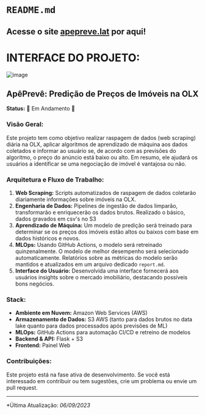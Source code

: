 # `README.md`
Acesse o site [apepreve.lat](https://apepreve.lat) por aqui!
---
# INTERFACE DO PROJETO:

![image](https://github.com/Sampaio-Vitor/projeto_olx/assets/110466124/5b214661-82a6-4186-bb91-48fb5c4f33af)


## **ApêPrevê: Predição de Preços de Imóveis na OLX**

**Status:** 🚧 Em Andamento 🚧

### **Visão Geral:**
Este projeto tem como objetivo realizar raspagem de dados (web scraping) diária na OLX, aplicar algoritmos de aprendizado de máquina aos dados coletados e informar ao usuário se, de acordo com as previsões do algoritmo, o preço do anúncio está baixo ou alto. Em resumo, ele ajudará os usuários a identificar se uma negociação de imóvel é vantajosa ou não.

### **Arquitetura e Fluxo de Trabalho:**
1. **Web Scraping:** Scripts automatizados de raspagem de dados coletarão diariamente informações sobre imóveis na OLX.
2. **Engenharia de Dados:** Pipelines de ingestão de dados limparão, transformarão e enriquecerão os dados brutos. Realizado o básico, dados gravados em csv's no S3
3. **Aprendizado de Máquina:** Um modelo de predição será treinado para determinar se os preços dos imóveis estão altos ou baixos com base em dados históricos e novos.
4. **MLOps:** Usando GitHub Actions, o modelo será retreinado quinzenalmente. O modelo de melhor desempenho será selecionado automaticamente. Relatórios sobre as métricas do modelo serão mantidos e atualizados em um arquivo dedicado `report.md`.
5. **Interface do Usuário:** Desenvolvida uma interface fornecerá aos usuários insights sobre o mercado imobiliário, destacando possíveis bons negócios.

### **Stack:**

- **Ambiente em Nuvem:** Amazon Web Services (AWS)
- **Armazenamento de Dados:** S3 AWS (tanto para dados brutos no data lake quanto para dados processados após previsões de ML)
- **MLOps:** GitHub Actions para automação CI/CD e retreino de modelos
- **Backend & API:** Flask + S3
- **Frontend:** Painel Web


### **Contribuições:**

Este projeto está na fase ativa de desenvolvimento. Se você está interessado em contribuir ou tem sugestões, crie um problema ou envie um pull request.

---

*Última Atualização: *06/09/2023*


